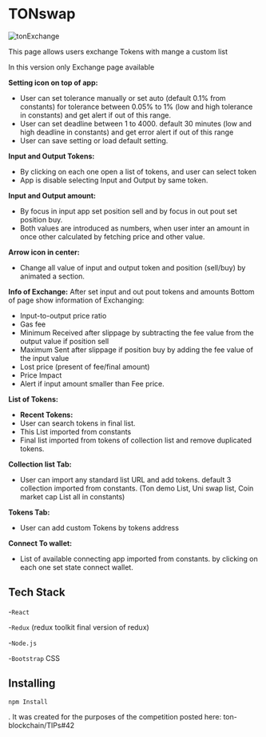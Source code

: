 # TONswap

![tonExchange](https://user-images.githubusercontent.com/92023968/160276480-50f21e04-3357-46d7-bdc6-f1eee760ed34.png)


This page allows users exchange Tokens with mange a custom list

In this version only Exchange page available 

**Setting icon on top of app:**

*	User can set tolerance manually or set auto (default 0.1% from constants) for tolerance between 0.05% to 1% (low and high tolerance in constants) and get alert if out of this range.
* User can set deadline between 1 to 4000. default 30 minutes (low and high deadline in constants) and get error alert if out of this range  
*	User can save setting or load default setting.

**Input and Output Tokens:**
*	By clicking on each one open a list of tokens, and user can select token
*	App is disable selecting Input and Output by same token.

**Input and Output amount:**
*	By focus in input app set position sell and by focus in out pout set position buy.
*	Both values are introduced as numbers, when user inter an amount in once other calculated by fetching price and other value.

**Arrow icon in center:**
*	Change all value of input and output token and position (sell/buy) by animated a section.

**Info of Exchange:**
After set input and out pout tokens and amounts Bottom of page show 	information of Exchanging:
*	Input-to-output price ratio
*	Gas fee 
*	Minimum Received after slippage by subtracting the fee value from the output value if position sell 
*	Maximum Sent after slippage if position buy by adding the fee value of the input value
*	Lost price (present of fee/final amount)
*	Price Impact
*	Alert if input amount smaller than Fee price.

**List of Tokens:**

* **Recent Tokens:**
*	User can search tokens in final list.
*	This List imported from constants
*	Final list imported from tokens of collection list and remove duplicated tokens.

**Collection list Tab:**
*	User can import any standard list URL and add tokens. default 3 collection imported from constants. (Ton demo List, Uni swap list, Coin market cap List all in constants)

**Tokens Tab:**
*	User can add custom Tokens by tokens address 

**Connect To wallet:**
*	List of available connecting app imported from constants. by clicking on each one set state connect wallet.

## **Tech Stack**

-`React` 

-`Redux` (redux toolkit final version of redux)

-`Node.js`

-`Bootstrap` CSS

## **Installing** 
```bash
npm Install
```
 . It was created for the purposes of the competition posted here: ton-blockchain/TIPs#42



